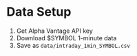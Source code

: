 # Data Setup

1. Get Alpha Vantage API key
2. Download $SYMBOL 1-minute data
3. Save as `data/intraday_1min_SYMBOL.csv`
